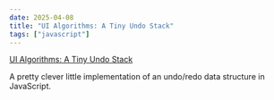 ```yaml
---
date: 2025-04-08
title: "UI Algorithms: A Tiny Undo Stack"
tags: ["javascript"]
---
```


[UI Algorithms: A Tiny Undo Stack](https://blog.julik.nl/2025/03/a-tiny-undo-stack?utm_source=cassidoo&utm_medium=email&utm_campaign=it-is-never-too-late-to-be-what-you-might-have)

A pretty clever little implementation of an undo/redo data structure in JavaScript.
